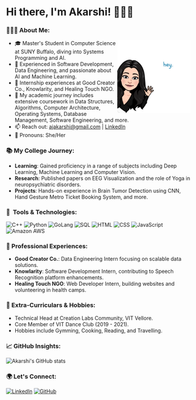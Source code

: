 # Hi there, I'm Akarshi! 👩🏻‍💻

### 👩🏻‍🎓 About Me:
<img src="https://github.com/akarshijain/akarshijain/blob/main/hey.png" align="right" alt="Bitmoji Image" width="200" height="200">

- 🎓 Master's Student in Computer Science at SUNY Buffalo, diving into Systems Programming and AI.
- 🚀 Experienced in Software Development, Data Engineering, and passionate about AI and Machine Learning.
- 💼 Internship experiences at Good Creator Co., Knowlarity, and Healing Touch NGO.
- 🌱 My academic journey includes extensive coursework in Data Structures, Algorithms, Computer Architecture, Operating Systems, Database Management, Software Engineering, and more.
- 📫 Reach out: [ajakarshi@gmail.com](mailto:ajakarshi@gmail.com) | [LinkedIn](https://www.linkedin.com/in/akarshijain/)
- 🌈 Pronouns: She/Her

### 📚 My College Journey:
- **Learning**: Gained proficiency in a range of subjects including Deep Learning, Machine Learning and Computer Vision.
- **Research**: Published papers on EEG Visualization and the role of Yoga in neuropsychiatric disorders.
- **Projects**: Hands-on experience in Brain Tumor Detection using CNN, Hand Gesture Metro Ticket Booking System, and more.

### 🚀 &nbsp;Tools & Technologies:
<p align="left">
<img src="https://cdn.jsdelivr.net/gh/devicons/devicon/icons/cplusplus/cplusplus-original.svg" alt="C++" width="40" height="40"/>
<img src="https://cdn.jsdelivr.net/gh/devicons/devicon/icons/python/python-original.svg" alt="Python" width="40" height="40"/>
<img src="https://cdn.jsdelivr.net/gh/devicons/devicon/icons/go/go-original.svg" alt="GoLang" width="40" height="40"/>
<img src="https://cdn.jsdelivr.net/gh/devicons/devicon/icons/mysql/mysql-original.svg" alt="SQL" width="40" height="40"/>
<img src="https://cdn.jsdelivr.net/gh/devicons/devicon/icons/html5/html5-original.svg" alt="HTML" width="40" height="40"/>
<img src="https://cdn.jsdelivr.net/gh/devicons/devicon/icons/css3/css3-original.svg" alt="CSS" width="40" height="40"/>
<img src="https://cdn.jsdelivr.net/gh/devicons/devicon/icons/javascript/javascript-original.svg" alt="JavaScript" width="40" height="40"/>
<img src="https://cdn.jsdelivr.net/gh/devicons/devicon/icons/amazonwebservices/amazonwebservices-original.svg" alt="Amazon AWS" width="40" height="40"/>
</p>

### 🌟 Professional Experiences:
- **Good Creator Co.**: Data Engineering Intern focusing on scalable data solutions.
- **Knowlarity**: Software Development Intern, contributing to Speech Recognition platform enhancements.
- **Healing Touch NGO**: Web Developer Intern, building websites and volunteering in health camps.

### 🎨 Extra-Curriculars & Hobbies:
- Technical Head at Creation Labs Community, VIT Vellore.
- Core Member of VIT Dance Club (2019 - 2021).
- Hobbies include Gymming, Cooking, Reading, and Travelling.

### 📈 GitHub Insights:
![Akarshi's GitHub stats](https://github-readme-stats.vercel.app/api?username=akarshijain&show_icons=true&theme=radical)

### 🌍 Let's Connect:
[![LinkedIn](https://img.shields.io/badge/Akarshi_Jain-0077B5?style=for-the-badge&logo=linkedin&logoColor=white)](https://www.linkedin.com/in/akarshijain/)
[![GitHub](https://img.shields.io/badge/Akarshi_Jain-100000?style=for-the-badge&logo=github&logoColor=white)](https://github.com/akarshijain)

